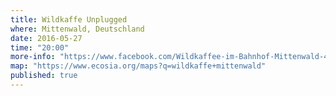 ```yaml
---
title: Wildkaffe Unplugged
where: Mittenwald, Deutschland 
date: 2016-05-27
time: "20:00"
more-info: "https://www.facebook.com/Wildkaffee-im-Bahnhof-Mittenwald-443074619071765/"
map: "https://www.ecosia.org/maps?q=wildkaffe+mittenwald"
published: true
---
```

